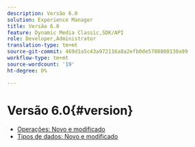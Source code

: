 ```yaml
---
description: Versão 6.0
solution: Experience Manager
title: Versão 6.0
feature: Dynamic Media Classic,SDK/API
role: Developer,Administrator
translation-type: tm+mt
source-git-commit: 469d1a5c43a972116a8a2efb0de5708800130a99
workflow-type: tm+mt
source-wordcount: '19'
ht-degree: 0%

---
```



# Versão 6.0{#version}

* [Operações: Novo e modificado](r-6-operations.md)
* [Tipos de dados: Novo e modificado](r-6-types.md)

